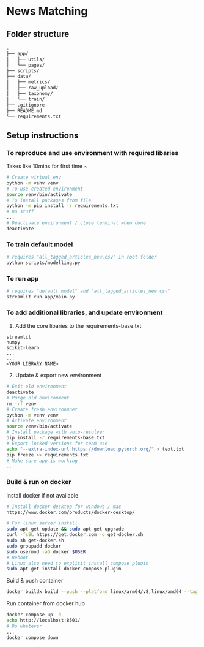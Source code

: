 # News Matching

## Folder structure
```bash
.
├── app/
│   ├── utils/
│   └── pages/
├── scripts/
├── data/
│   ├── metrics/
│   ├── raw_upload/
│   ├── taxonomy/
│   └── train/
├── .gitignore
├── README.md
└── requirements.txt
```

## Setup instructions

### To reproduce and use environment with required libaries
Takes like 10mins for first time ~
```bash
# Create virtual env
python -m venv venv
# To use created environment
source venv/bin/activate
# To install packages from file
python -m pip install -r requirements.txt
# Do stuff
...
# Deactivate environment / close terminal when done
deactivate
```

### To train default model
```bash
# requires "all_tagged_articles_new.csv" in root folder
python scripts/modelling.py
```

### To run app
```bash
# requires "default model" and "all_tagged_articles_new.csv"
streamlit run app/main.py
```

### To add additional libraries, and update environment

1. Add the core libaries to the requirements-base.txt
```
streamlit
numpy
scikit-learn
...
...
<YOUR LIBRARY NAME>
```

2. Update & export new environment
```bash
# Exit old environment
deactivate
# Purge old environment
rm -rf venv
# Create fresh environmnet
python -m venv venv
# Activate environment
source venv/bin/activate
# Install package with auto-resolver
pip install -r requirements-base.txt
# Export locked versions for team use
echo "--extra-index-url https://download.pytorch.org/" > text.txt
pip freeze >> requirements.txt
# Make sure app is working
...
```

### Build & run on docker

Install docker if not available

```bash
# Install docker desktop for windows / mac
https://www.docker.com/products/docker-desktop/

# For linux server install
sudo apt-get update && sudo apt-get upgrade
curl -fsSL https://get.docker.com -o get-docker.sh
sudo sh get-docker.sh
sudo groupadd docker
sudo usermod -aG docker $USER
# Reboot
# Linux also need to explicit install compose plugin
sudo apt-get install docker-compose-plugin
```

Build & push container
```bash
docker buildx build --push --platform linux/arm64/v8,linux/amd64 --tag <repo_name>/news-matching:latest .
```

Run container from docker hub
```bash
docker compose up -d
echo http://localhost:8501/
# Do whatever
...
docker compose down
```